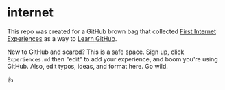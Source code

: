 internet
========

This repo was created for a GitHub brown bag that collected [First Internet Experiences](https://github.com/rebeccawilliams/internet/blob/master/experiences.md) as a way to [Learn GitHub](https://github.com/rebeccawilliams/internet/blob/master/LearnGitHub.md).

New to GitHub and scared? This is a safe space. Sign up, click `Experiences.md` then "edit" to add your experience, and boom you're using GitHub. Also, edit typos, ideas, and format here. Go wild.

:thumbsup:
